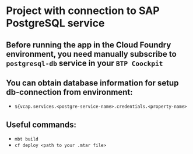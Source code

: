 # Project with connection to SAP PostgreSQL service

## Before running the app in the Cloud Foundry environment, you need manually subscribe to `postgresql-db` service in your `BTP Coockpit`

## You can obtain database information for setup db-connection from environment:
* `${vcap.services.<postgre-service-name>.credentials.<property-name>` 

## Useful commands:
* `mbt build`
* `cf deploy <path to your .mtar file>`
